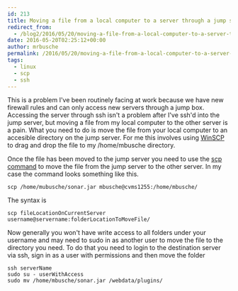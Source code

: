 ```yaml
---
id: 213
title: Moving a file from a local computer to a server through a jump server
redirect_from:
  - /blog2/2016/05/20/moving-a-file-from-a-local-computer-to-a-server-through-a-jump-server/
date: 2016-05-20T02:25:12+00:00
author: mrbusche
permalink: /2016/05/20/moving-a-file-from-a-local-computer-to-a-server-through-a-jump-server/
tags:
  - linux
  - scp
  - ssh
---
```


This is a problem I've been routinely facing at work because we have new firewall rules and can only access new servers through a jump box. Accessing the server through ssh isn't a problem after I've ssh'd into the jump server, but moving a file from my local computer to the other server is a pain. What you need to do is move the file from your local computer to an accesible directory on the jump server. For me this involves using [WinSCP](https://winscp.net/eng/download.php) to drag and drop the file to my /home/mbusche directory.

Once the file has been moved to the jump server you need to use the [scp command](https://docs.oracle.com/cd/E26502_01/html/E29001/remotehowtoaccess-55154.html) to move the file from the jump server to the other server. In my case the command looks something like this.

    scp /home/mubusche/sonar.jar mbusche@cvms1255:/home/mbusche/

The syntax is

    scp fileLocationOnCurrentServer username@servername:folderLocationToMoveFile/

Now generally you won't have write access to all folders under your username and may need to sudo in as another user to move the file to the directory you need. To do that you need to login to the destination server via ssh, sign in as a user with permissions and then move the folder

    ssh serverName
    sudo su - userWithAccess
    sudo mv /home/mbusche/sonar.jar /webdata/plugins/
